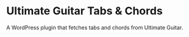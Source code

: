 # Ultimate Guitar Tabs & Chords
A WordPress plugin that fetches tabs and chords from Ultimate Guitar.
